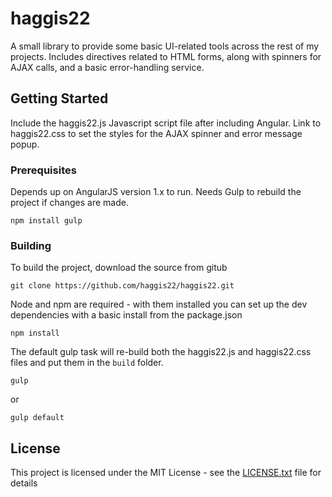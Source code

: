 # haggis22

A small library to provide some basic UI-related tools across the rest of my projects.  Includes directives related to HTML forms, along with spinners for AJAX calls, and a basic error-handling service.

## Getting Started

Include the haggis22.js Javascript script file after including Angular.  Link to haggis22.css to set the styles for the AJAX spinner and error message popup.

### Prerequisites

Depends up on AngularJS version 1.x to run. Needs Gulp to rebuild the project if changes are made.

```
npm install gulp
```

### Building

To build the project, download the source from gitub

```
git clone https://github.com/haggis22/haggis22.git
```

Node and npm are required - with them installed you can set up the dev dependencies with a basic install from the package.json

```
npm install
```

The default gulp task will re-build both the haggis22.js and haggis22.css files and put them in the `build` folder.

```
gulp 
```
or
```
gulp default
```


## License

This project is licensed under the MIT License - see the [LICENSE.txt](LICENSE.txt) file for details

